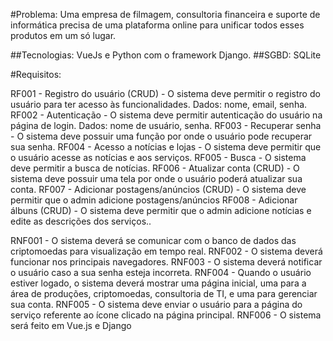 #Problema: Uma empresa de filmagem, consultoria financeira e suporte de informática precisa de uma plataforma online para unificar todos esses produtos em um só lugar.

##Tecnologias: VueJs e Python com o framework Django.
##SGBD: SQLite

#Requisitos:

RF001 - Registro do usuário (CRUD) - O sistema deve permitir o registro do usuário para ter acesso às funcionalidades. Dados: nome, email, senha. 
RF002 - Autenticação - O sistema deve permitir autenticação do usuário na página de login. Dados: nome de usuário, senha. 
RF003 - Recuperar senha - O sistema deve possuir uma função por onde o usuário pode recuperar sua senha. 
RF004 - Acesso a notícias e lojas - O sistema deve permitir que o usuário acesse as notícias e aos serviços.
RF005 - Busca - O sistema deve permitir a busca de notícias.
RF006 - Atualizar conta (CRUD) - O sistema deve possuir uma tela por onde o usuário poderá atualizar sua conta. 
RF007 - Adicionar postagens/anúncios (CRUD) - O sistema deve permitir que o admin adicione postagens/anúncios 
RF008 - Adicionar álbuns (CRUD) - O sistema deve permitir que o admin adicione notícias e edite as descrições dos serviços..

RNF001 - O sistema deverá se comunicar com o banco de dados das criptomoedas para visualização em tempo real.
RNF002 - O sistema deverá funcionar nos principais navegadores. 
RNF003 - O sistema deverá notificar o usuário caso a sua senha esteja incorreta. 
RNF004 - Quando o usuário estiver logado, o sistema deverá mostrar uma página inicial, uma para a área de produções, criptomoedas, consultoria de TI, e uma para gerenciar sua conta. 
RNF005 - O sistema deve enviar o usuário para a página do serviço referente ao ícone clicado na página principal. 
RNF006 - O sistema será feito em Vue.js e Django
